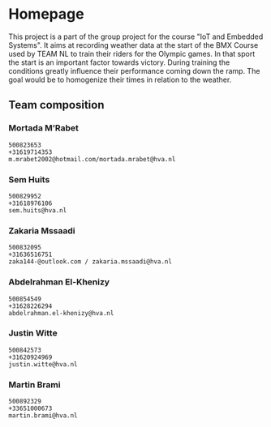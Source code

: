 # Homepage
This project is a part of the group project for the course "IoT and Embedded Systems".
It aims at recording weather data at the start of the BMX Course used by TEAM NL to train their riders for the Olympic games.
In that sport the start is an important factor towards victory.
During training the conditions greatly influence their performance coming down the ramp.
The goal would be to homogenize their times in relation to the weather.

## Team composition  
### Mortada M’Rabet   
    500823653  
    +31619714353  
    m.mrabet2002@hotmail.com/mortada.mrabet@hva.nl  

### Sem Huits   
    500829952  
    +31618976106  
    sem.huits@hva.nl  

### Zakaria Mssaadi   
    500832095  
    +31636516751  
    zaka144-@outlook.com / zakaria.mssaadi@hva.nl  

### Abdelrahman El-Khenizy   
    500854549  
    +31628226294  
    abdelrahman.el-khenizy@hva.nl  

### Justin Witte   
    500842573  
    +31620924969  
    justin.witte@hva.nl  

### Martin Brami   
    500892329  
    +33651000673   
    martin.brami@hva.nl  
